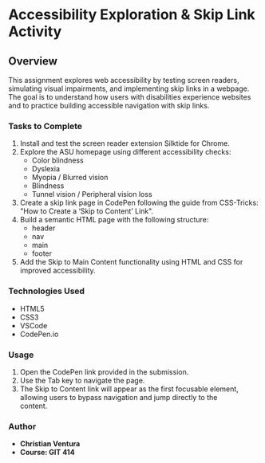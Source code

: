 # Accessibility Exploration & Skip Link Activity

## Overview

This assignment explores web accessibility by testing screen readers, simulating visual impairments, and implementing skip links in a webpage. <br> The goal is to understand how users with disabilities experience websites and to practice building accessible navigation with skip links.

### Tasks to Complete 
1. Install and test the screen reader extension Silktide for Chrome.
2. Explore the ASU homepage using different accessibility checks:
    - Color blindness
    - Dyslexia
    - Myopia / Blurred vision
    - Blindness
    - Tunnel vision / Peripheral vision loss
3. Create a skip link page in CodePen following the guide from CSS-Tricks: "How to Create a ‘Skip to Content’ Link".
4. Build a semantic HTML page with the following structure:
    - header
    - nav
    - main
    - footer
5. Add the Skip to Main Content functionality using HTML and CSS for improved accessibility.

### Technologies Used
  - HTML5
  - CSS3
  - VSCode
  - CodePen.io

### Usage 
1. Open the CodePen link provided in the submission.
2. Use the Tab key to navigate the page.
3. The Skip to Content link will appear as the first focusable element, allowing users to bypass navigation and jump directly to the <main> content.

### Author
  - **Christian Ventura**
  - **Course: GIT 414**
